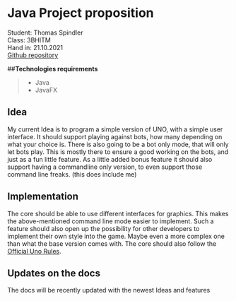 # **Java Project proposition** 
Student: Thomas Spindler \
Class: 3BHITM \
Hand in: 21.10.2021 \
[Github repository](https://github.com/2122-3bhitm-itp/01-projektantrag-MctomSpdo)

##**Technologies requirements**
 > - Java
 > - JavaFX
 
## Idea
My current Idea is to program a simple version of UNO, with a simple user interface. It should support
playing against bots, how many depending on what your choice is. There is also going to be a bot only mode,
that will only let bots play. This is mostly there to ensure a good working on the bots, and just as a fun
little feature. As a little added bonus feature it should also support having a commandline only version,
to even support those command line freaks. (this does include me)

## Implementation
The core should be able to use different interfaces for graphics. This makes the above-mentioned command 
line mode easier to implement. Such a feature should also open up the possibility for other developers
to implement their own style into the game. Maybe even a more complex one than what the base version 
comes with. The core should also follow the [Official Uno Rules](https://www.unorules.com/). 

## Updates on the docs
The docs will be recently updated with the newest Ideas and features